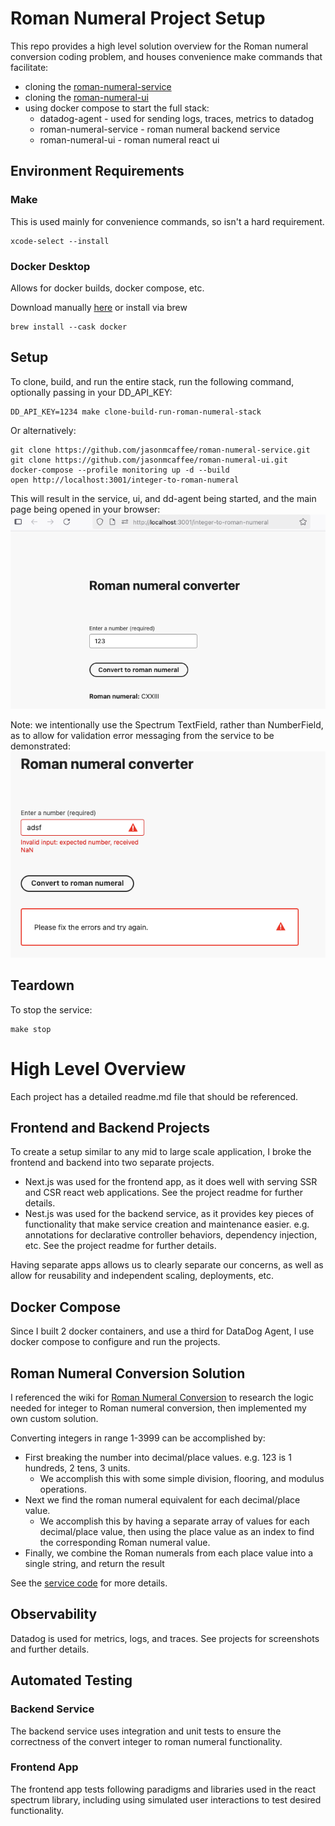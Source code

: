 # Roman Numeral Project Setup
This repo provides a high level solution overview for the Roman numeral conversion coding problem, and houses convenience make commands that facilitate:
- cloning the [roman-numeral-service](https://github.com/jasonmcaffee/roman-numeral-service)
- cloning the [roman-numeral-ui](https://github.com/jasonmcaffee/roman-numeral-ui)
- using docker compose to start the full stack:
    - datadog-agent - used for sending logs, traces, metrics to datadog
    - roman-numeral-service - roman numeral backend service
    - roman-numeral-ui - roman numeral react ui

## Environment Requirements
### Make
This is used mainly for convenience commands, so isn't a hard requirement.
```shell
xcode-select --install
```

### Docker Desktop
Allows for docker builds, docker compose, etc. 

Download manually [here](https://www.docker.com/products/docker-desktop/) or install via brew
```shell
brew install --cask docker
```

## Setup
To clone, build, and run the entire stack, run the following command, optionally passing in your DD_API_KEY:
```shell
DD_API_KEY=1234 make clone-build-run-roman-numeral-stack
```

Or alternatively:
```shell
git clone https://github.com/jasonmcaffee/roman-numeral-service.git
git clone https://github.com/jasonmcaffee/roman-numeral-ui.git
docker-compose --profile monitoring up -d --build
open http://localhost:3001/integer-to-roman-numeral
```

This will result in the service, ui, and dd-agent being started, and the main page being opened in your browser:
![img.png](img.png)

Note: we intentionally use the Spectrum TextField, rather than NumberField, as to allow for validation error messaging from the service to be demonstrated:
![img_1.png](img_1.png)

## Teardown 
To stop the service:
```shell
make stop
```

# High Level Overview
Each project has a detailed readme.md file that should be referenced.

## Frontend and Backend Projects
To create a setup similar to any mid to large scale application, I broke the frontend and backend into two separate projects.

- Next.js was used for the frontend app, as it does well with serving SSR and CSR react web applications.  See the project readme for further details.
- Nest.js was used for the backend service, as it provides key pieces of functionality that make service creation and maintenance easier. e.g. annotations for declarative controller behaviors, dependency injection, etc.  See the project readme for further details.

Having separate apps allows us to clearly separate our concerns, as well as allow for reusability and independent scaling, deployments, etc.

## Docker Compose
Since I built 2 docker containers, and use a third for DataDog Agent, I use docker compose to configure and run the projects.

## Roman Numeral Conversion Solution
I referenced the wiki for [Roman Numeral Conversion](https://en.wikipedia.org/wiki/Roman_numerals) to research the logic needed for integer to Roman numeral conversion, then implemented my own custom solution. 

Converting integers in range 1-3999 can be accomplished by:
- First breaking the number into decimal/place values.  e.g. 123 is 1 hundreds, 2 tens, 3 units.
  - We accomplish this with some simple division, flooring, and modulus operations.
- Next we find the roman numeral equivalent for each decimal/place value.
  - We accomplish this by having a separate array of values for each decimal/place value, then using the place value as an index to find the corresponding Roman numeral value.
- Finally, we combine the Roman numerals from each place value into a single string, and return the result

See the [service code](https://github.com/jasonmcaffee/roman-numeral-service/blob/b22da74454730e792b4a9ad666bb63d15ec39710/src/services/romanNumeral.service.ts#L14-L14) for more details.

## Observability
Datadog is used for metrics, logs, and traces.  See projects for screenshots and further details.

## Automated Testing
### Backend Service
The backend service uses integration and unit tests to ensure the correctness of the convert integer to roman numeral functionality.

### Frontend App
The frontend app tests following paradigms and libraries used in the react spectrum library, including using simulated user interactions to test desired functionality.
